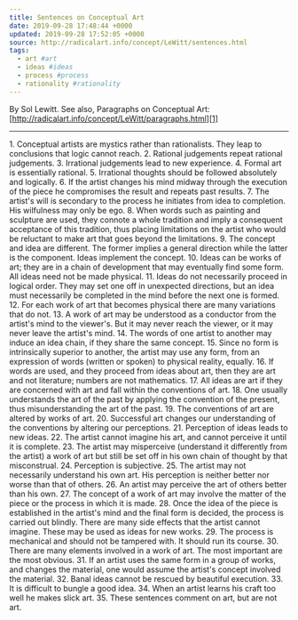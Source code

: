 ```yaml
---
title: Sentences on Conceptual Art
date: 2019-09-28 17:48:44 +0000
updated: 2019-09-28 17:52:05 +0000
source: http://radicalart.info/concept/LeWitt/sentences.html
tags:
  - art #art
  - ideas #ideas
  - process #process
  - rationality #rationality
---
```

By Sol Lewitt. See also, Paragraphs on Conceptual Art: [http://radicalart.info/concept/LeWitt/paragraphs.html][1]
* * *

1\. Conceptual artists are mystics rather than rationalists. They leap to conclusions that logic cannot reach.2\. Rational judgements repeat rational judgements.3\. Irrational judgements lead to new experience.4\. Formal art is essentially rational.5\. Irrational thoughts should be followed absolutely and logically.6\. If the artist changes his mind midway through the execution of the piece he compromises the result and repeats past results.7\. The artist's will is secondary to the process he initiates from idea to completion. His wilfulness may only be ego.8\. When words such as painting and sculpture are used, they connote a whole tradition and imply a consequent acceptance of this tradition, thus placing limitations on the artist who would be reluctant to make art that goes beyond the limitations.9\. The concept and idea are different. The former implies a general direction while the latter is the component. Ideas implement the concept.10\. Ideas can be works of art; they are in a chain of development that may eventually find some form. All ideas need not be made physical.11\. Ideas do not necessarily proceed in logical order. They may set one off in unexpected directions, but an idea must necessarily be completed in the mind before the next one is formed.12\. For each work of art that becomes physical there are many variations that do not.13\. A work of art may be understood as a conductor from the artist's mind to the viewer's. But it may never reach the viewer, or it may never leave the artist's mind.14\. The words of one artist to another may induce an idea chain, if they share the same concept.15\. Since no form is intrinsically superior to another, the artist may use any form, from an expression of words (written or spoken) to physical reality, equally.16\. If words are used, and they proceed from ideas about art, then they are art and not literature; numbers are not mathematics.17\. All ideas are art if they are concerned with art and fall within the conventions of art.18\. One usually understands the art of the past by applying the convention of the present, thus misunderstanding the art of the past.19\. The conventions of art are altered by works of art.20\. Successful art changes our understanding of the conventions by altering our perceptions.21\. Perception of ideas leads to new ideas.22\. The artist cannot imagine his art, and cannot perceive it until it is complete.23\. The artist may misperceive (understand it differently from the artist) a work of art but still be set off in his own chain of thought by that misconstrual.24\. Perception is subjective.25\. The artist may not necessarily understand his own art. His perception is neither better nor worse than that of others.26\. An artist may perceive the art of others better than his own.27\. The concept of a work of art may involve the matter of the piece or the process in which it is made.28\. Once the idea of the piece is established in the artist's mind and the final form is decided, the process is carried out blindly. There are many side effects that the artist cannot imagine. These may be used as ideas for new works.29\. The process is mechanical and should not be tampered with. It should run its course.30\. There are many elements involved in a work of art. The most important are the most obvious.31\. If an artist uses the same form in a group of works, and changes the material, one would assume the artist's concept involved the material.32\. Banal ideas cannot be rescued by beautiful execution.33\. It is difficult to bungle a good idea.34\. When an artist learns his craft too well he makes slick art.35\. These sentences comment on art, but are not art.
[1]: http://radicalart.info/concept/LeWitt/paragraphs.html